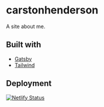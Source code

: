 # carstonhenderson

A site about me.

## Built with

* [Gatsby](https://www.gatsbyjs.org)
* [Tailwind](https://tailwindcss.com/docs/what-is-tailwind/)

## Deployment

[![Netlify Status](https://api.netlify.com/api/v1/badges/706f82b9-dc98-4719-a6e8-c4a9015132b0/deploy-status)](https://app.netlify.com/sites/carstonhenderson/deploys)
